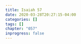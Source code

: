 ```yaml
---
title: Isaiah 57
date: 2020-03-28T20:27:15-04:00
categories: []
tags: []
chapter: "057"
inprogress: false
---
```


